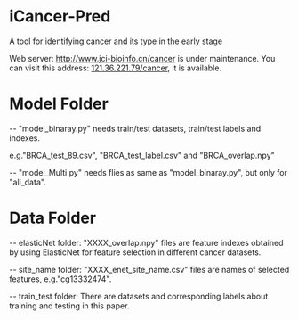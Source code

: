 # iCancer-Pred
A tool for identifying cancer and its type in the early stage

Web server: http://www.jci-bioinfo.cn/cancer is under maintenance.
   You can visit this address: [121.36.221.79/cancer](121.36.221.79/cancer), it is available.

# Model Folder
-- "model_binaray.py" needs train/test datasets, train/test labels and indexes. 

e.g."BRCA_test_89.csv", "BRCA_test_label.csv" and "BRCA_overlap.npy"

-- "model_Multi.py" needs flies as same as "model_binaray.py", but only for "all_data".

# Data Folder 
-- elasticNet folder:
   "XXXX_overlap.npy" files are feature indexes obtained by using ElasticNet for feature selection in different cancer datasets.
 
-- site_name folder:
   "XXXX_enet_site_name.csv" files are names of selected features, e.g."cg13332474".

-- train_test folder:
   There are datasets and corresponding labels about training and testing in this paper.
